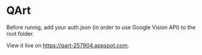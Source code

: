 # QArt
 Before runnig, add your auth.json (in order to use Google Vision API) to the root folder.

 View it live on https://qart-257904.appspot.com.
